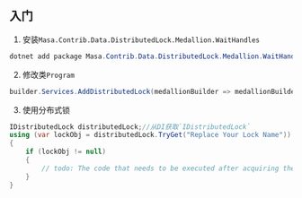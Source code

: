 ## 入门

1. 安装`Masa.Contrib.Data.DistributedLock.Medallion.WaitHandles`

``` powershell
dotnet add package Masa.Contrib.Data.DistributedLock.Medallion.WaitHandles
```

2. 修改类`Program`

``` C#
builder.Services.AddDistributedLock(medallionBuilder => medallionBuilder.UseSqlServer("server=localhost;uid=sa;pwd=P@ssw0rd;database=identity"));
```

3. 使用分布式锁

``` C#
IDistributedLock distributedLock;//从DI获取`IDistributedLock`
using (var lockObj = distributedLock.TryGet("Replace Your Lock Name"))
{
    if (lockObj != null)
    {
        // todo: The code that needs to be executed after acquiring the distributed lock
    }
}
```